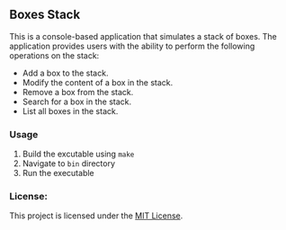 ## Boxes Stack

This is a console-based application that simulates a stack of boxes. The application provides users with the ability to perform the following operations on the stack:
- Add a box to the stack.
- Modify the content of a box in the stack.
- Remove a box from the stack.
- Search for a box in the stack.
- List all boxes in the stack.

### Usage

1. Build the excutable using `make`
2. Navigate to `bin` directory
3. Run the executable

### License:
This project is licensed under the [MIT License](LICENSE).